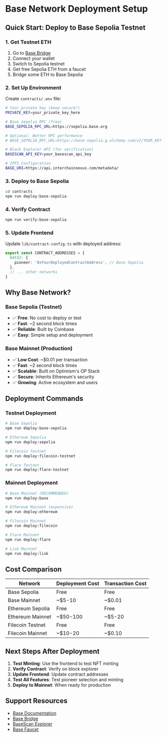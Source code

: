 # Base Network Deployment Setup

## Quick Start: Deploy to Base Sepolia Testnet

### 1. Get Testnet ETH
1. Go to [Base Bridge](https://bridge.base.org/deposit)
2. Connect your wallet
3. Switch to Sepolia testnet
4. Get free Sepolia ETH from a faucet
5. Bridge some ETH to Base Sepolia

### 2. Set Up Environment
Create `contracts/.env` file:
```bash
# Your private key (keep secure!)
PRIVATE_KEY=your_private_key_here

# Base Sepolia RPC (free)
BASE_SEPOLIA_RPC_URL=https://sepolia.base.org

# Optional: Better RPC performance
# BASE_SEPOLIA_RPC_URL=https://base-sepolia.g.alchemy.com/v2/YOUR_KEY

# Block Explorer API (for verification)
BASESCAN_API_KEY=your_basescan_api_key

# IPFS Configuration
BASE_URI=https://api.interchainnexus.com/metadata/
```

### 3. Deploy to Base Sepolia
```bash
cd contracts
npm run deploy:base-sepolia
```

### 4. Verify Contract
```bash
npm run verify:base-sepolia
```

### 5. Update Frontend
Update `lib/contract-config.ts` with deployed address:
```typescript
export const CONTRACT_ADDRESSES = {
  84532: {
    pioneer: '0xYourDeployedContractAddress', // Base Sepolia
  },
  // ... other networks
}
```

## Why Base Network?

### Base Sepolia (Testnet)
- ✅ **Free**: No cost to deploy or test
- ✅ **Fast**: ~2 second block times
- ✅ **Reliable**: Built by Coinbase
- ✅ **Easy**: Simple setup and deployment

### Base Mainnet (Production)
- ✅ **Low Cost**: ~$0.01 per transaction
- ✅ **Fast**: ~2 second block times
- ✅ **Scalable**: Built on Optimism's OP Stack
- ✅ **Secure**: Inherits Ethereum's security
- ✅ **Growing**: Active ecosystem and users

## Deployment Commands

### Testnet Deployment
```bash
# Base Sepolia
npm run deploy:base-sepolia

# Ethereum Sepolia
npm run deploy:sepolia

# Filecoin Testnet
npm run deploy:filecoin-testnet

# Flare Testnet
npm run deploy:flare-testnet
```

### Mainnet Deployment
```bash
# Base Mainnet (RECOMMENDED)
npm run deploy:base

# Ethereum Mainnet (expensive)
npm run deploy:ethereum

# Filecoin Mainnet
npm run deploy:filecoin

# Flare Mainnet
npm run deploy:flare

# Lisk Mainnet
npm run deploy:lisk
```

## Cost Comparison

| Network | Deployment Cost | Transaction Cost |
|---------|----------------|------------------|
| Base Sepolia | Free | Free |
| Base Mainnet | ~$5-10 | ~$0.01 |
| Ethereum Sepolia | Free | Free |
| Ethereum Mainnet | ~$50-100 | ~$5-20 |
| Filecoin Testnet | Free | Free |
| Filecoin Mainnet | ~$10-20 | ~$0.10 |

## Next Steps After Deployment

1. **Test Minting**: Use the frontend to test NFT minting
2. **Verify Contract**: Verify on block explorer
3. **Update Frontend**: Update contract addresses
4. **Test All Features**: Test pioneer selection and minting
5. **Deploy to Mainnet**: When ready for production

## Support Resources

- [Base Documentation](https://docs.base.org/)
- [Base Bridge](https://bridge.base.org/)
- [BaseScan Explorer](https://sepolia.basescan.org/)
- [Base Faucet](https://bridge.base.org/deposit)


